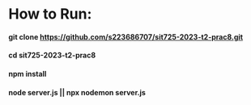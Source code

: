 # How to Run:

#### git clone https://github.com/s223686707/sit725-2023-t2-prac8.git
#### cd sit725-2023-t2-prac8
#### npm install
#### node server.js || npx nodemon server.js
